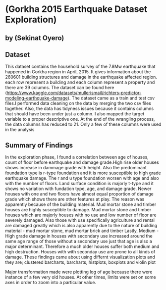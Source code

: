 # (Gorkha 2015 Earthquake Dataset Exploration)
## by (Sekinat Oyero)


## Dataset
This dataset contains the household survey of the 7.8Mw earthquake that happened in Gorkha region in April, 2015. It gives information about the 260601 building structures and damage in the earthquake affected region. each row represent a building and each column represent a property and there are 39 columns. The dataset can be found here (https://www.kaggle.com/datasets/mullerismail/richters-predictor-modeling-earthquake-damage). The dataset came as a train and test csv files.I performed data cleaning on the data by merging the two csv files together. Also, the data has tidyness issues because it contains columns that should have been under just a column. I also mapped the target variable to a proper descriptive one. At the end of the wrangling process, the data columns has reduced to 21. Only a few of these columns were used in the analysis  



## Summary of Findings

In the exploration phase, I found a correlation between age of houses, count of floor before earthquake and damage grade.High rise older houses shows increase in dammage grade with height. Also the predominant foundation type is r-type foundation and it is more susceptible to high grade earthquake damage. The r and u type foundation worsen with age and also with the number of floors. Land surface condition is majorly t-type and it shows no variation with fundation type, age, and damage grade. Newer houses with one and two floors have almost equal proportion of damage grade which shows there are other features at play. The reason was apparently because of the building material. Mud mortar stone  and timber houses are highly susceptible to damage. Mud mortar stone  and timber houses which are majorly houses with no use and low number of floor are severely damaged. Also  those with use specifically agriculture and rental are damaged greatly which is also apparently due to the nature of building material - mud mortar stone, mud mortar brick and timber
Lastly, Medium - High grade damage in houses with secondary use increased around the same age range of those without a secondary use just that age is also a major determinant. Therefore a much older houses suffer both medium and high destruction. Houses with with seconday use are prone to all kinds of damage. These findings came about using differnt visualization plots and they are; clustered barcharts, barcharts, histplots, boxplots and violin plot

Major transformation made were plotting log of age because there were instance of a few very old houses. At other times, limits were set on some axes in order to zoom into a particular value.  
